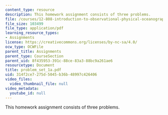 ```yaml
---
content_type: resource
description: This homework assignment consists of three problems.
file: /courses/12-808-introduction-to-observational-physical-oceanography-fall-2004/314f2ce7275d5045b36b48997c426406_problem_set_1a.pdf
file_size: 103499
file_type: application/pdf
learning_resource_types:
- Assignments
license: https://creativecommons.org/licenses/by-nc-sa/4.0/
ocw_type: OCWFile
parent_title: Assignments
parent_type: CourseSection
parent_uid: 8f435953-391c-88ce-83a3-88bc9a261ae6
resourcetype: Document
title: problem_set_1a.pdf
uid: 314f2ce7-275d-5045-b36b-48997c426406
video_files:
  video_thumbnail_file: null
video_metadata:
  youtube_id: null
---
```

This homework assignment consists of three problems.